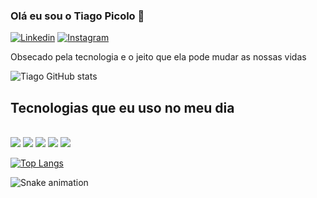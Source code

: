 ### Olá eu sou o Tiago Picolo 👋

[![Linkedin](https://img.shields.io/badge/LinkedIn-0077B5?style=for-the-badge&logo=linkedin&logoColor=white)](https://www.linkedin.com/in/tiago-p-25397413b/)
[![Instagram](https://img.shields.io/badge/Instagram-E4405F?style=for-the-badge&logo=instagram&logoColor=white)](https://www.instagram.com/tpicolosantos/)<br>

Obsecado pela tecnologia e o jeito que ela pode mudar as nossas vidas

![Tiago GitHub stats](https://github-readme-stats.vercel.app/api?username=TiagoPicolo&show_icons=true&theme=dracula)

## Tecnologias que eu uso no meu dia

<div style="display: inline_block"><br/>
  <img align="center alt="C#" src="https://img.shields.io/badge/C%23-239120?style=for-the-badge&logo=c-sharp&logoColor=white" />
  <img align="center alt="SQLite" src="https://img.shields.io/badge/SQLite-07405E?style=for-the-badge&logo=sqlite&logoColor=white" />
  <img align="center alt="Java" src="https://img.shields.io/badge/Java-ED8B00?style=for-the-badge&logo=openjdk&logoColor=white" />
  <img align="center alt="Flutter" src="https://img.shields.io/badge/Flutter-02569B?style=for-the-badge&logo=flutter&logoColor=white" />
  <img align="center alt="Dart" src="https://img.shields.io/badge/Dart-0175C2?style=for-the-badge&logo=dart&logoColor=white" />
</div>
                                                                                                                            
[![Top Langs](https://github-readme-stats.vercel.app/api/top-langs/?username=TiagoPicolo&layout=compact)](https://github.com/anuraghazra/github-readme-stats)<br/>
                                                                                                                            
![Snake animation](https://github.com/TiagoPicolo/TiagoPicolo/blob/output/github-contribution-grid-snake.svg)
                                                                                                                            
